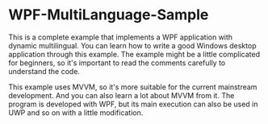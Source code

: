 # WPF-MultiLanguage-Sample

This is a complete example that implements a WPF application with dynamic multilingual. You can learn how to write a good Windows desktop application through this example. The example might be a little complicated for beginners, so it's important to read the comments carefully to understand the code.

This example uses MVVM, so it's more suitable for the current mainstream development. And you can also learn a lot about MVVM from it. The program is developed with WPF, but its main execution can also be used in UWP and so on with a little modification.
